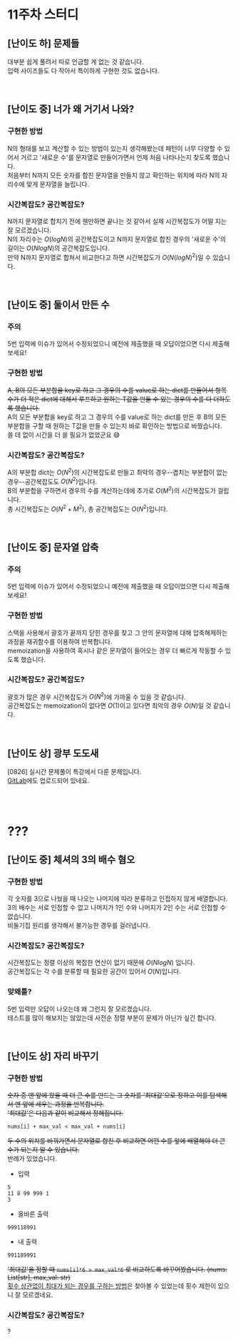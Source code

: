 11주차 스터디
===
[난이도 하] 문제들
---
대부분 쉽게 풀려서 따로 언급할 게 없는 것 같습니다.  
입력 사이즈들도 다 작아서 특이하게 구현한 것도 없습니다.

<br>

[난이도 중] 너가 왜 거기서 나와?
---
### 구현한 방법  
N의 형태를 보고 계산할 수 있는 방법이 있는지 생각해봤는데 패턴이 너무 다양할 수 있어서 거르고 '새로운 수'를 문자열로 만들어가면서 언제 처음 나타나는지 찾도록 했습니다.  
처음부터 N까지 모든 숫자를 합친 문자열을 만들지 않고 확인하는 위치에 따라 N의 자리수에 맞게 문자열을 늘립니다.
### 시간복잡도? 공간복잡도?  
N까지 문자열로 합치기 전에 웬만하면 끝나는 것 같아서 실제 시간복잡도가 어떨 지는 잘 모르겠습니다.  
N의 자리수는 $`O(log N)`$의 공간복잡도이고 N까지 문자열로 합친 경우의 '새로운 수'의 길이는 $`O(Nlog N)`$의 공간복잡도입니다.  
만약 N까지 문자열로 합쳐서 비교한다고 하면 시간복잡도가 $`O(N(log N)^2)`$일 수 있습니다.

<br>

[난이도 중] 둘이서 만든 수
---
### 주의
5번 입력에 이슈가 있어서 수정되었으니 예전에 제출했을 때 오답이었으면 다시 제출해보세요!  
### 구현한 방법
~~A, B의 모든 부분합을 key로 하고 그 경우의 수를 value로 하는 dict를 만들어서 항목 수가 더 적은 dict에 대해서 루프하고 원하는 T값을 만들 수 있는 경우의 수를 다 더하도록 했습니다.~~  
A의 모든 부분합을 key로 하고  그 경우의 수를 value로 하는 dict를 만든 후 B의 모든 부분합을 구할 때 원하는 T값을 만들 수 있는지 바로 확인하는 방법으로 바꿨습니다.  
쓸 데 없이 시간을 더 쓸 필요가 없었군요 😅
### 시간복잡도? 공간복잡도?
A의 부분합 dict는 $`O(N^2)`$의 시간복잡도로 만들고 최악의 경우--겹치는 부분합이 없는 경우--공간복잡도도 $`O(N^2)`$입니다.  
B의 부분합을 구하면서 경우의 수를 계산하는데에 추가로 $`O(M^2)`$의 시간복잡도가 걸립니다.  
총 시간복잡도는 $`O(N^2 + M^2)`$, 총 공간복잡도는 $`O(N^2)`$입니다.


<br>

[난이도 중] 문자열 압축
---
### 주의
5번 입력에 이슈가 있어서 수정되었으니 예전에 제출했을 때 오답이었으면 다시 제출해보세요! 
### 구현한 방법
스택을 사용해서 괄호가 끝까지 닫힌 경우를 찾고 그 안의 문자열에 대해 압축해제하는 과정을 재귀함수를 이용하여 반복합니다.  
memoization을 사용하여 혹시나 같은 문자열이 들어오는 경우 더 빠르게 작동할 수 있도록 했습니다.
### 시간복잡도? 공간복잡도?
괄호가 많은 경우 시간복잡도가 $`O(N^2)`$에 가까울 수 있을 것 같습니다.  
공간복잡도는 memoization이 없다면 $`O(1)`$이고 있다면 최악의 경우 $`O(N)`$일 것 같습니다.

<br>

[난이도 상] 광부 도도새
---
[0826] 실시간 문제풀이 특강에서 다룬 문제입니다.  
[GitLab](https://yeardream-gitlab.elice.io/test-answer/special/-/blob/main/%5B0826%5D%20%EA%B9%80%EA%B2%BD%EB%AF%BC%20%EA%B0%95%EC%82%AC%EB%8B%98%20%ED%8A%B9%EA%B0%95%20%EC%9E%90%EB%A3%8C/03_%EA%B4%91%EB%B6%80%20%EB%8F%84%EB%8F%84%EC%83%88.py)에도 업로드되어 있네요.

<br><br>

???
===
[난이도 중] 체셔의 3의 배수 혐오
---
### 구현한 방법
각 숫자를 3으로 나눴을 때 나오는 나머지에 따라 분류하고 인접하지 않게 배열합니다.  
3의 배수는 서로 인접할 수 없고 나머지가 1인 수와 나머지가 2인 수는 서로 인접할 수 없습니다.  
비둘기집 원리를 생각해서 불가능한 경우를 걸러냅니다.  
### 시간복잡도? 공간복잡도?
시간복잡도는 정렬 이상의 복잡한 연산이 없기 때문에 $`O(Nlog N)`$ 입니다.  
공간복잡도는 각 수를 분류할 때 필요한 공간이 있어서 $`O(N)`$입니다.
### 맞왜틀?
5번 입력만 오답이 나오는데 왜 그런지 잘 모르겠습니다.  
테스트를 많이 해보지는 않았는데 사전순 정렬 부분이 문제가 아닌가 싶긴 합니다.  

<br>

[난이도 상] 자리 바꾸기
---
### 구현한 방법
~~숫자 중 맨 앞에 왔을 때 더 큰 수를 만드는 그 숫자를 '최대값'으로 정하고 이를 탐색해서 맨 앞에 세우는 과정을 반복합니다.  
'최대값'은 다음과 같이 비교해서 정해집니다.~~  
```
nums[i] + max_val < max_val + nums[i]
```
~~두 수의 위치를 바꿔가면서 문자열로 합친 후 비교하면 어떤 수를 앞에 배열해야 더 큰 수가 되는지 알 수 있습니다.~~  
반례가 있었습니다.  
- 입력
``` 
5
11 8 99 999 1
3
```
- 올바른 출력
```
999118991
```
- 내 출력
```
991189991
```
~~'최대값'을 정할 때 `nums[i]*6 > max_val*6` 로 비교하도록 바꾸어봤습니다. (nums: List[str], max_val: str)~~  
[횟수 상관없이 최대가 되는 경우를 구하는 방법](https://rosettacode.org/wiki/Largest_int_from_concatenated_ints#Python)은 찾아볼 수 있었는데 횟수 제한이 있으니 잘 모르겠네요.
### 시간복잡도? 공간복잡도?
?

<br>
